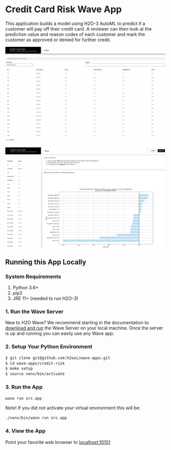 # Credit Card Risk Wave App
This application builds a model using H2O-3 AutoML to predict if a customer will pay off their credit card. A reviewer can then look at the prediction value and reason codes of each customer and mark the customer as approved or denied for further credit. 


![Credit Risk App Screenshot - Home Page](docs/screenshots/credit-risk-home-page.png)
![Credit Risk App Screenshot - Customer Page](docs/screenshots/credit-risk-customer-page.png)


## Running this App Locally

### System Requirements 
1. Python 3.6+
2. pip3
3. JRE 11+ (needed to run H2O-3) 

### 1. Run the Wave Server
New to H2O Wave? We recommend starting in the documentation to [download and run](https://h2oai.github.io/wave/docs/installation) the Wave Server on your local machine. Once the server is up and running you can easily use any Wave app. 

### 2. Setup Your Python Environment

```bash
$ git clone git@github.com:h2oai/wave-apps.git
$ cd wave-apps/credit-risk
$ make setup
$ source venv/bin/activate
```

### 3. Run the App

```bash
wave run src.app
```

Note! If you did not activate your virtual environment this will be:
```bash
./venv/bin/wave run src.app
```

### 4. View the App
Point your favorite web browser to [localhost:10101](http://localhost:10101)
